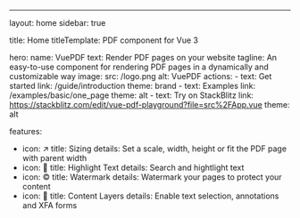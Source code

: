 ---
layout: home
sidebar: true

title: Home
titleTemplate: PDF component for Vue 3

hero:
  name: VuePDF
  text: Render PDF pages on your website
  tagline: An easy-to-use component for rendering PDF pages in a dynamically and customizable way
  image:
    src: /logo.png
    alt: VuePDF
  actions:
    - text: Get started
      link: /guide/introduction
      theme: brand
    - text: Examples
      link: /examples/basic/one_page
      theme: alt
    - text: Try on StackBlitz
      link: https://stackblitz.com/edit/vue-pdf-playground?file=src%2FApp.vue
      theme: alt

features:
  - icon: ↗️
    title: Sizing
    details: Set a scale, width, height or fit the PDF page with parent width
  - icon: 🔆
    title: Highlight Text
    details: Search and hightlight text
  - icon: ©️
    title: Watermark
    details: Watermark your pages to protect your content
  - icon: 📖
    title: Content Layers
    details: Enable text selection, annotations and XFA forms

